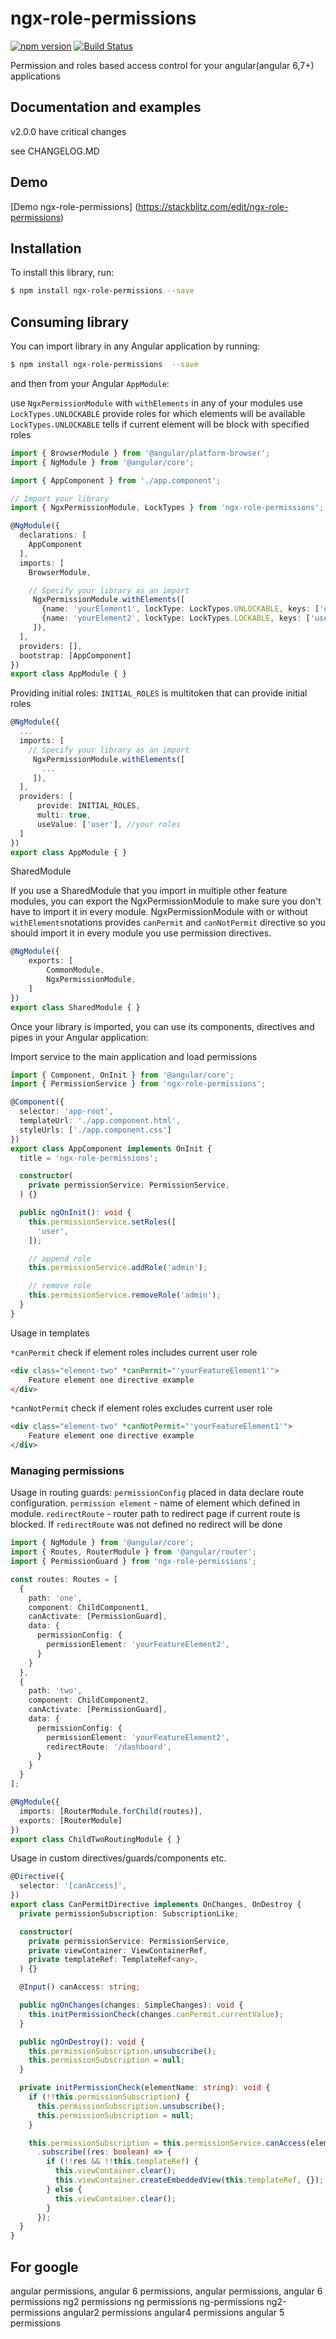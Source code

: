 # ngx-role-permissions
[![npm version](https://badge.fury.io/js/ngx-role-permissions.svg)](https://badge.fury.io/js/ngx-role-permissions)
[![Build Status](https://travis-ci.com/grachpower/ngx-role-permissions.svg?branch=master)](https://travis-ci.com/grachpower/ngx-role-permissions)

Permission and roles based access control for your angular(angular 6,7+) applications


## Documentation and examples

v2.0.0 have critical changes

see CHANGELOG.MD


## Demo
[Demo ngx-role-permissions] (https://stackblitz.com/edit/ngx-role-permissions)

## Installation

To install this library, run:

```bash
$ npm install ngx-role-permissions --save
```

## Consuming library

You can import library in any Angular application by running:

```bash
$ npm install ngx-role-permissions  --save
```

and then from your Angular `AppModule`:

use `NgxPermissionModule` with `withElements` in any of your modules
use `LockTypes.UNLOCKABLE` provide roles for which elements will be available 
`LockTypes.UNLOCKABLE` tells if current element will be block with specified roles 

```typescript
import { BrowserModule } from '@angular/platform-browser';
import { NgModule } from '@angular/core';

import { AppComponent } from './app.component';

// Import your library
import { NgxPermissionModule, LockTypes } from 'ngx-role-permissions';

@NgModule({
  declarations: [
    AppComponent
  ],
  imports: [
    BrowserModule,

    // Specify your library as an import
     NgxPermissionModule.withElements([
       {name: 'yourElement1', lockType: LockTypes.UNLOCKABLE, keys: ['user', 'admin']},
       {name: 'yourElement2', lockType: LockTypes.LOCKABLE, keys: ['user']},
     ]),
  ],
  providers: [],
  bootstrap: [AppComponent]
})
export class AppModule { }
```

Providing initial roles:
`INITIAL_ROLES` is multitoken that can provide initial roles
```typescript
@NgModule({
  ...
  imports: [
    // Specify your library as an import
     NgxPermissionModule.withElements([
       ...
     ]),
  ],
  providers: [
      provide: INITIAL_ROLES,
      multi: true,
      useValue: ['user'], //your roles
  ]
})
export class AppModule { }
```


SharedModule

If you use a SharedModule that you import in multiple other feature modules, you can export the NgxPermissionModule to make sure you don't have to import it in every module.
NgxPermissionModule with or without `withElements`notations provides `canPermit` and `canNotPermit` directive so you should import it in every module you use permission directives.  
```typescript
@NgModule({
    exports: [
        CommonModule,
        NgxPermissionModule,
    ]
})
export class SharedModule { }
```

Once your library is imported, you can use its components, directives and pipes in your Angular application:

Import service to the main application and load permissions

```typescript
import { Component, OnInit } from '@angular/core';
import { PermissionService } from 'ngx-role-permissions';

@Component({
  selector: 'app-root',
  templateUrl: './app.component.html',
  styleUrls: ['./app.component.css']
})
export class AppComponent implements OnInit {
  title = 'ngx-role-permissions';

  constructor(
    private permissionService: PermissionService,
  ) {}

  public ngOnInit(): void {
    this.permissionService.setRoles([
      'user',
    ]);

    // append role
    this.permissionService.addRole('admin');

    // remove role
    this.permissionService.removeRole('admin');
  }
}

```

Usage in templates 

`*canPermit` check if element roles includes current user role
```html
<div class="element-two" *canPermit="'yourFeatureElement1'">
    Feature element one directive example
</div>
```

`*canNotPermit` check if element roles excludes current user role
```html
<div class="element-two" *canNotPermit="'yourFeatureElement1'">
    Feature element one directive example
</div>
```
### Managing permissions


Usage in routing guards:
`permissionConfig` placed in data declare route configuration.
`permission element` - name of element which defined in module.
`redirectRoute` - router path to redirect page if current route is blocked.
If `redirectRoute` was not defined no redirect will be done

```typescript
import { NgModule } from '@angular/core';
import { Routes, RouterModule } from '@angular/router';
import { PermissionGuard } from 'ngx-role-permissions';

const routes: Routes = [
  {
    path: 'one',
    component: ChildComponent1,
    canActivate: [PermissionGuard],
    data: {
      permissionConfig: {
        permissionElement: 'yourFeatureElement2',
      }
    }
  },
  {
    path: 'two',
    component: ChildComponent2,
    canActivate: [PermissionGuard],
    data: {
      permissionConfig: {
        permissionElement: 'yourFeatureElement2',
        redirectRoute: '/dashboard',
      }
    }
  }
];

@NgModule({
  imports: [RouterModule.forChild(routes)],
  exports: [RouterModule]
})
export class ChildTwoRoutingModule { }
```

Usage in custom directives/guards/components etc.
```typescript
@Directive({
  selector: '[canAccess]',
})
export class CanPermitDirective implements OnChanges, OnDestroy {
  private permissionSubscription: SubscriptionLike;

  constructor(
    private permissionService: PermissionService,
    private viewContainer: ViewContainerRef,
    private templateRef: TemplateRef<any>,
  ) {}

  @Input() canAccess: string;

  public ngOnChanges(changes: SimpleChanges): void {
    this.initPermissionCheck(changes.canPermit.currentValue);
  }

  public ngOnDestroy(): void {
    this.permissionSubscription.unsubscribe();
    this.permissionSubscription = null;
  }

  private initPermissionCheck(elementName: string): void {
    if (!!this.permissionSubscription) {
      this.permissionSubscription.unsubscribe();
      this.permissionSubscription = null;
    }

    this.permissionSubscription = this.permissionService.canAccess(elementName)
      .subscribe((res: boolean) => {
        if (!!res && !!this.templateRef) {
          this.viewContainer.clear();
          this.viewContainer.createEmbeddedView(this.templateRef, {});
        } else {
          this.viewContainer.clear();
        }
      });
  }
}
```


## For google
angular permissions, angular 6 permissions, angular permissions, angular 6 permissions ng2 permissions ng permissions
ng-permissions ng2-permissions angular2 permissions  angular4 permissions angular 5 permissions

